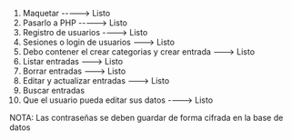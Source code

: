 1. Maquetar -----> Listo
2. Pasarlo a PHP -----> Listo
3. Registro de usuarios ----> Listo
4. Sesiones o login de usuarios ---> Listo
5. Debo contener el crear categorias y crear entrada ---> Listo
6. Listar entradas ---> Listo
7. Borrar entradas ---> Listo
8. Editar y actualizar entradas ---> Listo
9. Buscar entradas
10. Que el usuario pueda editar sus datos ----> Listo

NOTA: Las contraseñas se deben guardar de forma cifrada en la base de datos
